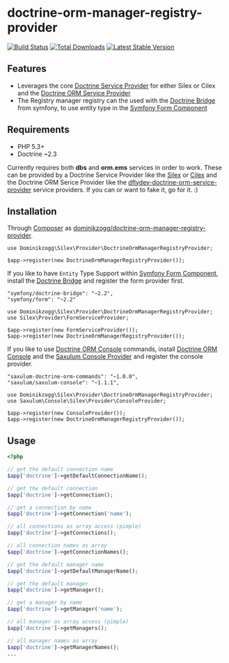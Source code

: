 doctrine-orm-manager-registry-provider
======================================

[![Build Status](https://api.travis-ci.org/dominikzogg/doctrine-orm-manager-registry-provider.png?branch=master)](https://travis-ci.org/dominikzogg/doctrine-orm-manager-registry-provider)
[![Total Downloads](https://poser.pugx.org/dominikzogg/doctrine-orm-manager-registry-provider/downloads.png)](https://packagist.org/packages/dominikzogg/doctrine-orm-manager-registry-provider)
[![Latest Stable Version](https://poser.pugx.org/dominikzogg/doctrine-orm-manager-registry-provider/v/stable.png)](https://packagist.org/packages/dominikzogg/doctrine-orm-manager-registry-provider)

Features
--------

 * Leverages the core [Doctrine Service Provider][1] for either Silex or Cilex and the [Doctrine ORM Service Provider][3]
 * The Registry manager registry can the used with the [Doctrine Bridge][4] from symfony, to use entity type in the [Symfony Form Component][5] 

Requirements
------------

 * PHP 5.3+
 * Doctrine ~2.3
 
Currently requires both **dbs** and **orm.ems** services in order to work.
These can be provided by a Doctrine Service Provider like the [Silex][1] or [Cilex][2] and the Doctrine ORM Serice Provider like the [dflydev-doctrine-orm-service-provider][3] service providers.
If you can or want to fake it, go for it. :)

Installation
------------
 
Through [Composer](http://getcomposer.org) as [dominikzogg/doctrine-orm-manager-registry-provider][6].

``` {*.php}
use Dominikzogg\Silex\Provider\DoctrineOrmManagerRegistryProvider;

$app->register(new DoctrineOrmManagerRegistryProvider());
```

If you like to have `Entity` Type Support within [Symfony Form Component][5], install the [Doctrine Bridge][4] and register the form provider first.

``` {*.json}
"symfony/doctrine-bridge": "~2.2",
"symfony/form": "~2.2"
```

``` {*.php}
use Dominikzogg\Silex\Provider\DoctrineOrmManagerRegistryProvider;
use Silex\Provider\FormServiceProvider;

$app->register(new FormServiceProvider());
$app->register(new DoctrineOrmManagerRegistryProvider());
```

If you like to use [Doctrine ORM Console][7] commands, install [Doctrine ORM Console][7] and the [Saxulum Console Provider][8] and register the console provider.

``` {*.json}
"saxulum-doctrine-orm-commands": "~1.0.0",
"saxulum/saxulum-console": "~1.1.1",
```

``` {*.php}
use Dominikzogg\Silex\Provider\DoctrineOrmManagerRegistryProvider;
use Saxulum\Console\Silex\Provider\ConsoleProvider;

$app->register(new ConsoleProvider());
$app->register(new DoctrineOrmManagerRegistryProvider());
```

Usage
-----

```php
<?php

// get the default connection name
$app['doctrine']->getDefaultConnectionName();

// get the default connection 
$app['doctrine']->getConnection();

// get a connection by name
$app['doctrine']->getConnection('name');

// all connections as array access (pimple)
$app['doctrine']->getConnections();

// all connection names as array
$app['doctrine']->getConnectionNames();

// get the default manager name
$app['doctrine']->getDefaultManagerName();

// get the default manager
$app['doctrine']->getManager();

// get a manager by name
$app['doctrine']->getManager('name');

// all manager as array access (pimple)
$app['doctrine']->getManagers();

// all manager names as array
$app['doctrine']->getManagerNames();
...
```

[1]: http://silex.sensiolabs.org/doc/providers/doctrine.html
[2]: https://github.com/Cilex/Cilex/blob/master/src/Cilex/Provider/DoctrineServiceProvider.php
[3]: https://raw.github.com/dflydev/dflydev-doctrine-orm-service-provider
[4]: https://github.com/symfony/DoctrineBridge
[5]: https://github.com/symfony/Form
[6]: https://packagist.org/packages/dominikzogg/doctrine-orm-manager-registry-provider
[7]: https://packagist.org/packages/saxulum/saxulum-doctrine-orm-commands
[8]: https://packagist.org/packages/saxulum/saxulum-console
